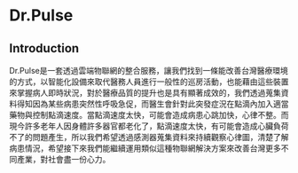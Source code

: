 # Dr.Pulse
## Introduction
Dr.Pulse是一套透過雲端物聯網的整合服務，讓我們找到一條能改善台灣醫療環境的方式，以智能化設備來取代醫務人員進行一般性的巡房活動，也能藉由這些裝置來掌握病人即時狀況，對於醫療品質的提升也是具有顯著成效的，我們透過蒐集資料得知因為某些病患突然性呼吸急促，而醫生會針對此突發症況在點滴內加入適當藥物與控制點滴速度。當點滴速度太快，可能會造成病患心跳加快，心律不整。而現今許多老年人因身體許多器官都老化了，點滴速度太快，有可能會造成心臟負荷不了的問題產生，所以我們希望透過感測器蒐集資料來持續觀察心律圖，清楚了解病患情況，希望接下來我們能繼續運用類似這種物聯網解決方案來改善台灣更多不同產業，對社會盡一份心力。
